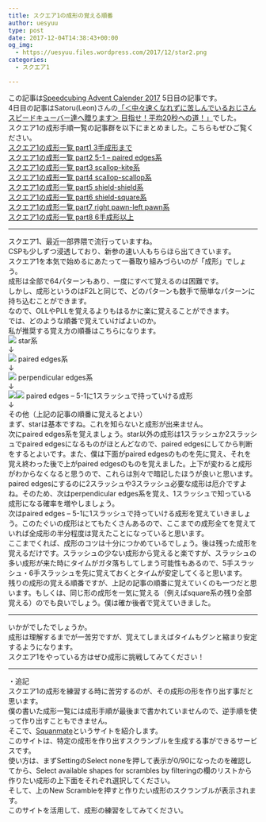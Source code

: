 ```yaml
---
title: スクエア1の成形の覚える順番
author: uesyuu
type: post
date: 2017-12-04T14:38:43+00:00
og_img:
  - https://uesyuu.files.wordpress.com/2017/12/star2.png
categories:
  - スクエア1

---
```

この記事は[Speedcubing Advent Calender 2017][1] 5日目の記事です。  
4日目の記事はSatoru(Leon)さんの[「＜中々速くなれずに苦しんでいるおじさんスピードキューバー達へ贈ります＞ 目指せ！平均20秒への道！」][2]でした。  
スクエア1の成形手順一覧の記事群を以下にまとめました。こちらもぜひご覧ください。  
[スクエア1の成形一覧 part1 3手成形まで][3]  
[スクエア1の成形一覧 part2 5-1 &#8211; paired edges系][4]  
[スクエア1の成形一覧 part3 scallop-kite系][5]  
[スクエア1の成形一覧 part4 scallop-scallop系][6]  
[スクエア1の成形一覧 part5 shield-shield系][7]  
[スクエア1の成形一覧 part6 shield-square系][8]  
[スクエア1の成形一覧 part7 right pawn-left pawn系][9]  
[スクエア1の成形一覧 part8 6手成形以上][10]

* * *

スクエア1、最近一部界隈で流行っていますね。  
CSPも少しずつ浸透しており、新参の速い人もちらほら出てきています。  
スクエア1を本気で始めるにあたって一番取り組みづらいのが「成形」でしょう。  
成形は全部で64パターンもあり、一度にすべて覚えるのは困難です。  
しかし、成形というのはF2Lと同じで、どのパターンも数手で簡単なパターンに持ち込むことができます。  
なので、OLLやPLLを覚えるよりもはるかに楽に覚えることができます。  
では、どのような順番で覚えていけばよいのか。  
私が推奨する覚え方の順番はこちらになります。  
![][11] star系  
↓  
![][12] paired edges系  
↓  
![][13] perpendicular edges系  
↓  
![][12]![][14] paired edges &#8211; 5-1に1スラッシュで持っていける成形  
↓  
その他（上記の記事の順番に覚えるとよい）  
まず、starは基本ですね。これを知らないと成形が出来ません。  
次にpaired edges系を覚えましょう。star以外の成形は1スラッシュか2スラッシュでpaired edgesになるものがほとんどなので、paired edgesにしてから判断をするとよいです。また、僕は下面がpaired edgesのものを先に覚え、それを覚え終わった後で上がpaired edgesのものを覚えました。上下が変わると成形がわからなくなると思うので、これらは別々で暗記したほうが良いと思います。  
paired edgesにするのに2スラッシュや3スラッシュ必要な成形は厄介ですよね。そのため、次はperpendicular edges系を覚え、1スラッシュで知っている成形になる確率を増やしましょう。  
次はpaired edges &#8211; 5-1に1スラッシュで持っていける成形を覚えていきましょう。このたぐいの成形はとてもたくさんあるので、ここまでの成形全てを覚えていれば全成形の半分程度は覚えたことになっていると思います。  
ここまでくれば、成形のコツは十分につかめているでしょう。後は残った成形を覚えるだけです。スラッシュの少ない成形から覚えると楽ですが、スラッシュの多い成形が来た時にタイムがガタ落ちしてしまう可能性もあるので、5手スラッシュ・6手スラッシュを先に覚えておくとタイムが安定してくると思います。  
残りの成形の覚える順番ですが、上記の記事の順番に覚えていくのも一つだと思います。もしくは、同じ形の成形を一気に覚える（例えばsquare系の残り全部覚える）のでも良いでしょう。僕は確か後者で覚えていきました。

* * *

いかがでしたでしょうか。  
成形は理解するまでが一苦労ですが、覚えてしまえばタイムもグンと縮まり安定するようになります。  
スクエア1をやっている方はぜひ成形に挑戦してみてください！

* * *

・追記  
スクエア1の成形を練習する時に苦労するのが、その成形の形を作り出す事だと思います。  
僕の書いた成形一覧には成形手順が最後まで書かれていませんので、逆手順を使って作り出すこともできません。  
そこで、[Squanmate][15]というサイトを紹介します。  
このサイトは、特定の成形を作り出すスクランブルを生成する事ができるサービスです。  
使い方は、まずSettingのSelect noneを押して表示が0/90になったのを確認してから、Select available shapes for scrambles by filteringの欄のリストから作りたい成形の上下面をそれぞれ選択してください。  
そして、上のNew Scrambleを押すと作りたい成形のスクランブルが表示されます。  
このサイトを活用して、成形の練習をしてみてください。

 [1]: https://adventar.org/calendars/2244
 [2]: https://www.facebook.com/notes/%E4%B8%8E%E9%87%8E%E3%83%AB%E3%83%BC%E3%83%93%E3%83%83%E3%82%AF%E3%82%AD%E3%83%A5%E3%83%BC%E3%83%96%E3%82%B5%E3%83%BC%E3%82%AF%E3%83%AB/%E4%B8%AD%E3%80%85%E9%80%9F%E3%81%8F%E3%81%AA%E3%82%8C%E3%81%9A%E3%81%AB%E8%8B%A6%E3%81%97%E3%82%93%E3%81%A7%E3%81%84%E3%82%8B%E3%81%8A%E3%81%98%E3%81%95%E3%82%93%E3%82%B9%E3%83%94%E3%83%BC%E3%83%89%E3%82%AD%E3%83%A5%E3%83%BC%E3%83%90%E3%83%BC%E9%81%94%E3%81%B8%E8%B4%88%E3%82%8A%E3%81%BE%E3%81%99-%E7%9B%AE%E6%8C%87%E3%81%9B%E5%B9%B3%E5%9D%8720%E7%A7%92%E3%81%B8%E3%81%AE%E9%81%93/1956066024648926/
 [3]: https://uesyuu.wordpress.com/2017/12/04/3-slice/
 [4]: https://uesyuu.wordpress.com/2017/12/04/5-1-paired-edges/
 [5]: https://uesyuu.wordpress.com/2017/12/04/scallop-kite/
 [6]: https://uesyuu.wordpress.com/2017/12/04/scallop-scallop/
 [7]: https://uesyuu.wordpress.com/2017/12/04/shield-shield/
 [8]: https://uesyuu.wordpress.com/2017/12/04/shield-square/
 [9]: https://uesyuu.wordpress.com/2017/12/04/right-pawn-left-pawn/
 [10]: https://uesyuu.wordpress.com/2017/12/04/6-slice/
 [11]: https://uesyuu.files.wordpress.com/2017/12/star2.png
 [12]: https://uesyuu.files.wordpress.com/2017/12/paired-11.png
 [13]: https://uesyuu.files.wordpress.com/2017/12/perpendicular-11.png
 [14]: https://uesyuu.files.wordpress.com/2017/12/5-1-1-12.png
 [15]: https://cdn.rawgit.com/sp3ctum/squanmate/5.9/resources/public/index.html#/